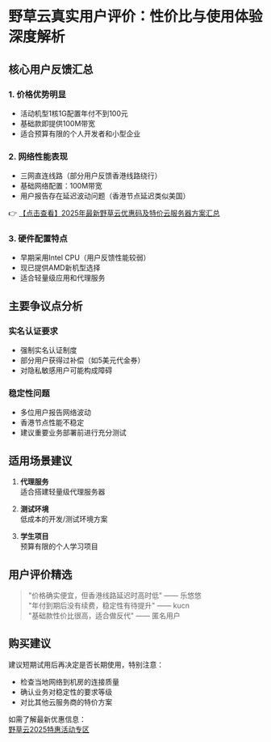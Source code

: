 # 野草云真实用户评价：性价比与使用体验深度解析

## 核心用户反馈汇总

### 1. 价格优势明显
- 活动机型1核1G配置年付不到100元
- 基础款即提供100M带宽
- 适合预算有限的个人开发者和小型企业

### 2. 网络性能表现
- 三网直连线路（部分用户反馈香港线路绕行）
- 基础网络配置：100M带宽
- 用户报告存在延迟波动问题（香港节点延迟类似美国）

👉 [【点击查看】2025年最新野草云优惠码及特价云服务器方案汇总](https://bit.ly/yecaoyun)

### 3. 硬件配置特点
- 早期采用Intel CPU（用户反馈性能较弱）
- 现已提供AMD新机型选择
- 适合轻量级应用和代理服务

## 主要争议点分析

### 实名认证要求
- 强制实名认证制度
- 部分用户获得过补偿（如5美元代金券）
- 对隐私敏感用户可能构成障碍

### 稳定性问题
- 多位用户报告网络波动
- 香港节点性能不稳定
- 建议重要业务部署前进行充分测试

## 适用场景建议

1. **代理服务**  
   适合搭建轻量级代理服务器

2. **测试环境**  
   低成本的开发/测试环境方案

3. **学生项目**  
   预算有限的个人学习项目

## 用户评价精选

> "价格确实便宜，但香港线路延迟时高时低" —— 乐悠悠  
> "年付到期后没有续费，稳定性有待提升" —— kucn  
> "基础款性价比很高，适合做反代" —— 匿名用户

## 购买建议
建议短期试用后再决定是否长期使用，特别注意：
- 检查当地网络到机房的连接质量
- 确认业务对稳定性的要求等级
- 对比其他云服务商的特价方案

如需了解最新优惠信息：  
[野草云2025特惠活动专区](https://bit.ly/yecaoyun)
